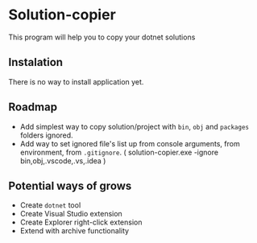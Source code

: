 # Solution-copier
This program will help you to copy your dotnet solutions

## Instalation
There is no way to install application yet.

## Roadmap
 * Add simplest way to copy solution/project with `bin`, `obj` and `packages` folders ignored.
 * Add way to set ignored file's list up from console arguments, from environment, from `.gitignore`. ( solution-copier.exe -ignore bin,obj,.vscode,.vs,.idea )
## Potential ways of grows
 * Create `dotnet` tool
 * Create Visual Studio extension
 * Create Explorer right-click extension
 * Extend with archive functionality
